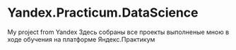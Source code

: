 # Yandex.Practicum.DataScience
My project from Yandex
Здесь собраны все проекты выполненые мною в ходе обучения на платформе Яндекс.Практикум
